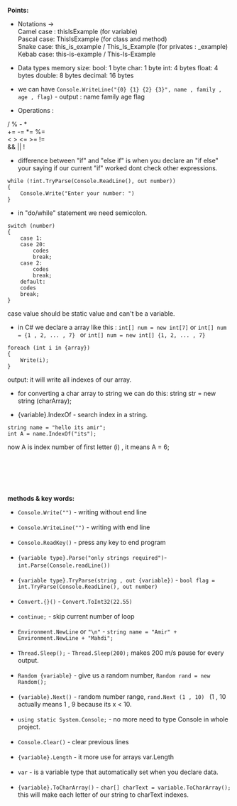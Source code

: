 
<b> Points: </b>

* Notations -> \
Camel case : thisIsExample		(for variable) \
Pascal case: ThisIsExample		(for class and method) \
Snake case: this_is_example  /  This_Is_Example (for privates : _example) \
Kebab case: this-is-example  /  This-Is-Example


* Data types memory size:
bool: 1 byte
char: 1 byte
int: 4 bytes
float: 4 bytes
double: 8 bytes
decimal: 16 bytes

* we can have ```Console.WriteLine("{0} {1} {2} {3}", name , family , age , flag)```  - output : name family age flag


* Operations :

/ %  - * \
+= -= *= %=        
< > <= >= !=       
&& || !

* difference between "if" and "else if" is when you declare an "if else" 
your saying if our current "if" worked dont check other expressions.
```
while (!int.TryParse(Console.ReadLine(), out number))
{
	Console.Write("Enter your number: ")
}
```
* in "do/while" statement we need semicolon.
```
switch (number)
{
    case 1:
    case 20:
        codes
        break;
    case 2:
        codes
        break;
    default:
    codes
    break;
}
```
case value should be static value and can't be a variable.

* in C# we declare a array like this :
```int[] num = new int[7]``` or ```int[] num = {1 , 2, ... , 7} ``` or ```int[] num = new int[] {1, 2, ... , 7}```

```
foreach (int i in {array})
{
    Write(i);
}
```
output: it will write all indexes of our array.

* for converting a char array to string we can do this:
string str = new string (charArray);

* {variable}.IndexOf - search index in a string.
```
string name = "hello its amir";
int A = name.IndexOf("its");
```
now A is index number of first letter (i) , it means A = 6;



  <br />
  <br />
  <br />
  <br />
  <br />
<b>methods & key words: </b>

* ```Console.Write("")``` - writing without end line
  <br />
  <br />
* ```Console.WriteLine("")``` - writing with end line
  <br />
  <br />
* ```Console.ReadKey()``` - press any key to end program
  <br />
  <br />
* ```{variable type}.Parse("only strings required")```- ```int.Parse(Console.readLine())```
  <br />
  <br />
* ```{variable type}.TryParse(string , out {variable})``` - ``` bool flag = int.TryParse(Console.ReadLine(), out number) ```
  <br />
  <br />
* ```Convert.{}()``` - ```Convert.ToInt32(22.55)```
  <br />
  <br />
* ```continue;``` - skip current number of loop
  <br />
  <br />
* ```Environment.NewLine``` or ```"\n"``` - ```string name = "Amir" + Environment.NewLine + "Mahdi";```
  <br />
  <br />
* ```Thread.Sleep();``` - ```Thread.Sleep(200);``` makes 200 m/s pause for every output.
  <br />
  <br />
* ```Random {variable}``` - give us a random number, ```Random rand = new Random();```
  <br />
  <br />
* ```{variable}.Next()``` - random number range, ```rand.Next (1 , 10) ```
(1 , 10 actually means 1 , 9 because its x < 10.
  <br />
  <br />
* ```using static System.Console;``` - no more need to type Console in whole project.
  <br />
  <br />
* ```Console.Clear()``` - clear previous lines
  <br />
  <br />
* ```{variable}.Length``` - it more use for arrays var.Length
  <br />
  <br />
* ```var``` - is a variable type that automatically set when you declare data.
  <br />
  <br />
* ```{variable}.ToCharArray()``` - ```char[] charText = variable.ToCharArray();```
this will make each letter of our string to charText indexes.
  <br />
  <br />
